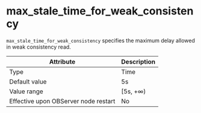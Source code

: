 # max_stale_time_for_weak_consistency

`max_stale_time_for_weak_consistency` specifies the maximum delay allowed in weak consistency read.

| Attribute | Description |
|------------------|-----------|
| Type | Time |
| Default value | 5s |
| Value range | \[5s, +∞) |
| Effective upon OBServer node restart | No |

